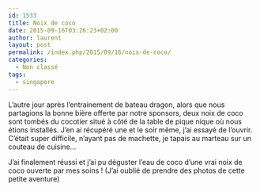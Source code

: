 ```yaml
---
id: 1533
title: Noix de coco
date: 2015-09-16T03:26:23+02:00
author: laurent
layout: post
permalink: /index.php/2015/09/16/noix-de-coco/
categories:
  - Non classé
tags:
  - singapore
---
```

L’autre jour après l’entrainement de bateau dragon, alors que nous partagions la bonne bière offerte par notre sponsors, deux noix de coco sont tombés du cocotier situé à côté de la table de pique nique où nous étions installés. J’en ai récupéré une et le soir même, j’ai essayé de l’ouvrir. C’était super difficile, n’ayant pas de machette, je tapais au marteau sur un couteau de cuisine&hellip;

J’ai finalement réussi et j’ai pu déguster l’eau de coco d’une vrai noix de coco ouverte par mes soins ! (J’ai oublié de prendre des photos de cette petite aventure)